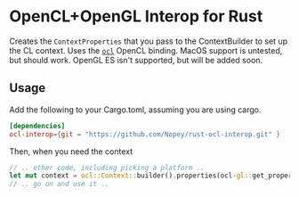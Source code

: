 # OpenCL+OpenGL Interop for Rust
Creates the `ContextProperties` that you pass to the ContextBuilder to set up the CL context.
Uses the [`ocl`](https://github.com/cogciprocate/ocl) OpenCL binding.
MacOS support is untested, but should work.
OpenGL ES isn't supported, but will be added soon.

## Usage
Add the following to your Cargo.toml, assuming you are using cargo.
```toml
[dependencies]
ocl-interop={git = "https://github.com/Nopey/rust-ocl-interop.git" }
```
Then, when you need the context
```rust
// .. other code, including picking a platform ..
let mut context = ocl::Context::builder().properties(ocl-gl::get_properties_list().platform(platform)).build().unwrap();
// .. go on and use it ..
```

